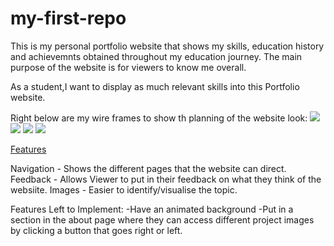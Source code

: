 # my-first-repo
This is my personal portfolio website that shows my skills, education history and achievemnts obtained throughout my education journey.
The main purpose of the website is for viewers to know me overall. 

As a student,I want to display as much relevant skills into this Portfolio website.

Right below are my wire frames to show th planning of the website look:
<img src= 'iphone 12,12 Pro - 1.png'>
<img src = 'Web 1920 - 1.png'>
<img src = 'Web 1920 - 2.png'>
<img src = 'Web 1920 - 4.png'>


<u>Features</u>

Navigation - Shows the different pages that the website can direct.
Feedback - Allows Viewer to put in their feedback on what they think of the websiite.
Images - Easier to identify/visualise the topic.



Features Left to Implement:
-Have an animated background
-Put in a section in the about page where they can access different project images by clicking a button that goes right or left.


